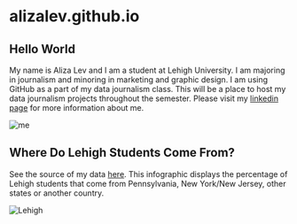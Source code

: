 # alizalev.github.io

## Hello World

My name is Aliza Lev and I am a student at Lehigh University. I am  majoring in journalism and minoring in marketing and graphic design. I am using GitHub as a part of my data journalism class. This will be a place to host my data journalism projects throughout the semester. 
Please visit my [linkedin page](https://www.linkedin.com/in/aliza-lev/) for more information about me.

![me](https://github.com/alizalev/alizalev.github.io/blob/main/lev_headshot.jpg?raw=true)

## Where Do Lehigh Students Come From?
See the source of my data [here](https://oirsa.lehigh.edu/sites/oirsa.lehigh.edu/files/LUprofile_2020.pdf). 
This infographic displays the percentage of Lehigh students that come from Pennsylvania, New York/New Jersey, other states or another country.

![Lehigh](https://github.com/alizalev/alizalev.github.io/blob/main/LehighStats.png?raw=true)

